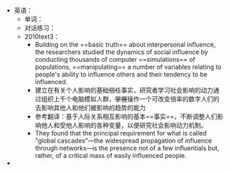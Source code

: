 - 英语：
	- 单词：
	- 对话练习：
	- 2010text3：
		- Building on the ==basic truth== about interpersonal influence, the researchers studied the dynamics of social influence by conducting thousands of computer ==simulations== of populations, ==manipulating== a number of variables relating to people's ability to influence others and their tendency to be influenced.
		- 建立在有关个人影响的基础~~信任~~事实，研究者学习社会影响的动力通过组织上千个电脑模拟人群，~~掌握~~操作一个可改变倍率的数字人们的去影响其他人和他们被影响的趋势的能力
		- 参考翻译：基于人际关系相互影响的基本==事实==，不断调整人们影响他人和受他人影响的各种变量，以便研究社会影响动力机制。
		- They found that the principal requirement for what is called "global cascades"—the widespread propagation of influence through networks—is the presence not of a few influentials but, rather, of a critical mass of easily influenced people.
-